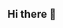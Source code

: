 ## Hi there 👋

<!--
**Piruletistica/Piruletistica** is a ✨ _special_ ✨ repository because its `README.md` (this file) appears on your GitHub profile.

# Bienvenido a mi Perfil de GitHub
¡Hola! Soy Ingeniera en Computación e Informática estoy recién empezando en este rubro ya que me cambié desde el área de alimentos siguiendo nuevas formas de desarrollarme...

Acerca de mí (About Me)
💼 Mi primera formación es de ingeniería en alimentos, pero me siempre me preocupó poder automatizar tareas en esa área, eso me motivo a cambiarme a esta nueva etapa.
👨‍💻 Siempre buscando aprender y crecer. Always seeking to learn and grow.
🤝 Me gusta tener la posibilidad de trabajar en equipo para lograr mayores objetivos, creo que siempre se puede aprender de otros.
📊 Experiencia en metodologías Scrum y kanban.
🎯 Orientado a resultados y metas cumplidas, esto me ha ayudado cuando me toca dirigir equipos.
🧐 No tengo problemas para lidiar con el stress y en general logró hacer equipo en los trabajos.
